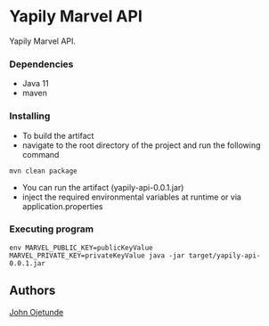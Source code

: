 # Yapily Marvel API

Yapily Marvel API.

### Dependencies

* Java 11
* maven

### Installing

* To build the artifact
* navigate to the root directory of the project and run the following command

```
mvn clean package
```

* You can run the artifact (yapily-api-0.0.1.jar)
* inject the required environmental variables at runtime or via application.properties

### Executing program

```
env MARVEL_PUBLIC_KEY=publicKeyValue MARVEL_PRIVATE_KEY=privateKeyValue java -jar target/yapily-api-0.0.1.jar
```

## Authors

[John Ojetunde](https://www.johnojetunde.com/)